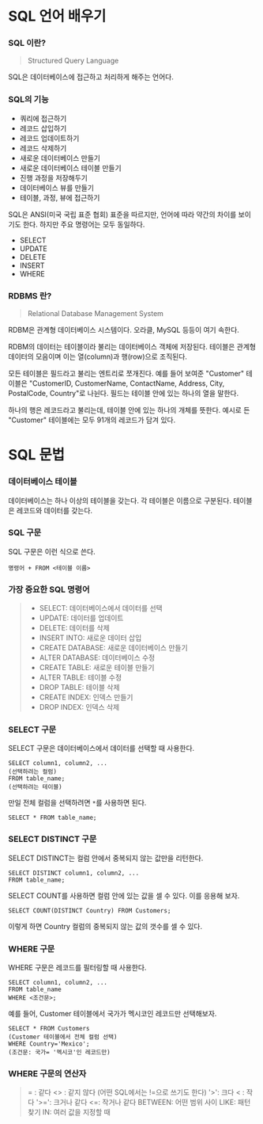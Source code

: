 # SQL 언어 배우기

### SQL 이란?

> Structured Query Language

SQL은 데이터베이스에 접근하고 처리하게 해주는 언어다.

### SQL의 기능

- 쿼리에 접근하기
- 레코드 삽입하기
- 레코드 업데이트하기
- 레코드 삭제하기
- 새로운 데이터베이스 만들기
- 새로운 데이터베이스 테이블 만들기
- 진행 과정을 저장해두기
- 데이터베이스 뷰를 만들기
- 테이블, 과정, 뷰에 접근하기

SQL은 ANSI(미국 국립 표준 협회) 표준을 따르지만, 언어에 따라 약간의 차이를 보이기도 한다. 하지만 주요 명령어는 모두 동일하다.

- SELECT
- UPDATE
- DELETE
- INSERT
- WHERE

### RDBMS 란?

> Relational Database Management System

RDBM은 관계형 데이터베이스 시스템이다. 오라클, MySQL 등등이 여기 속한다.

RDBM의 데이터는 테이블이라 불리는 데이터베이스 객체에 저장된다. 테이블은 관계형 데이터의 모음이며 이는 열(column)과 행(row)으로 조직된다.

모든 테이블은 필드라고 불리는 엔트리로 쪼개진다. 예를 들어 보여준 "Customer" 테이블은 "CustomerID, CustomerName, ContactName, Address, City, PostalCode, Country"로 나뉜다. 필드는 테이블 안에 있는 하나의 열을 말한다.

하나의 행은 레코드라고 불리는데, 테이블 안에 있는 하나의 개체를 뜻한다. 예시로 든 "Customer" 테이블에는 모두 91개의 레코드가 담겨 있다.

# SQL 문법

### 데이터베이스 테이블

데이터베이스는 하나 이상의 테이블을 갖는다. 각 테이블은 이름으로 구분된다. 테이블은 레코드와 데이터를 갖는다.

### SQL 구문

SQL 구문은 이런 식으로 쓴다.

```
명령어 + FROM <테이블 이름>
```

### 가장 중요한 SQL 명령어

> - SELECT: 데이터베이스에서 데이터를 선택
> - UPDATE: 데이터를 업데이트
> - DELETE: 데이터를 삭제
> - INSERT INTO: 새로운 데이터 삽입
> - CREATE DATABASE: 새로운 데이터베이스 만들기
> - ALTER DATABASE: 데이터베이스 수정
> - CREATE TABLE: 새로운 테이블 만들기
> - ALTER TABLE: 테이블 수정
> - DROP TABLE: 테이블 삭제
> - CREATE INDEX: 인덱스 만들기
> - DROP INDEX: 인덱스 삭제

### SELECT 구문

SELECT 구문은 데이터베이스에서 데이터를 선택할 때 사용한다.

```
SELECT column1, column2, ...
(선택하려는 컬럼)
FROM table_name;
(선택하려는 테이블)
```

만일 전체 컬럼을 선택하려면 `*`를 사용하면 된다.

```
SELECT * FROM table_name;
```

### SELECT DISTINCT 구문

SELECT DISTINCT는 컬럼 안에서 중복되지 않는 값만을 리턴한다.

```
SELECT DISTINCT column1, column2, ...
FROM table_name;
```

SELECT COUNT를 사용하면 컬럼 안에 있는 값을 셀 수 있다. 이를 응용해 보자.

```
SELECT COUNT(DISTINCT Country) FROM Customers;
```
이렇게 하면 Country 컬럼의 중복되지 않는 값의 갯수를 셀 수 있다.

### WHERE 구문

WHERE 구문은 레코드를 필터링할 때 사용한다.

```
SELECT column1, column2, ...
FROM table_name
WHERE <조건문>;
```

예를 들어, Customer 테이블에서 국가가 멕시코인 레코드만 선택해보자.

```
SELECT * FROM Customers
(Customer 테이블에서 전체 컬럼 선택)
WHERE Country='Mexico';
(조건문: 국가= '멕시코'인 레코드만)
```
### WHERE 구문의 연산자

> = : 같다
> <> : 같지 않다 (어떤 SQL에서는 !=으로 쓰기도 한다)
> '>':  크다
> < : 작다
> '>=': 크거나 같다
> <=: 작거나 같다
> BETWEEN: 어떤 범위 사이
> LIKE: 패턴 찾기
> IN: 여러 값을 지정할 때

### 



